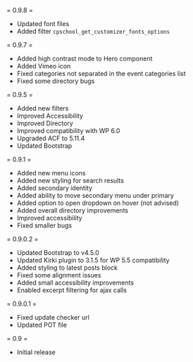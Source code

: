 = 0.9.8 =
* Updated font files
* Added filter `cpschool_get_customizer_fonts_options`

= 0.9.7 =
* Added high contrast mode to Hero component
* Added Vimeo icon
* Fixed categories not separated in the event categories list
* Fixed some directory bugs

= 0.9.5 =
* Added new filters
* Improved Accessibility
* Improved Directory
* Improved compatibility with WP 6.0
* Upgraded ACF to 5.11.4
* Updated Bootstrap

= 0.9.1 =
* Added new menu icons
* Added new styling for search results
* Added secondary identity
* Added ability to move secondary menu under primary
* Added option to open dropdown on hover (not advised)
* Added overall directory improvements
* Improved accessibility
* Fixed smaller bugs

= 0.9.0.2 =
* Updated Bootstrap to v4.5.0
* Updated Kirki plugin to 3.1.5 for WP 5.5 compatibility
* Added styling to latest posts block
* Fixed some alignment issues
* Added small accessibility improvements
* Enabled excerpt filtering for ajax calls

= 0.9.0.1 =
* Fixed update checker url
* Updated POT file

= 0.9 =
* Initial release
